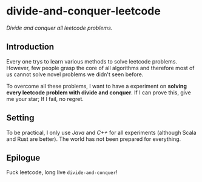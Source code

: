 # divide-and-conquer-leetcode
*Divide and conquer all leetcode problems.*

## Introduction
Every one trys to learn various methods to solve leetcode problems.
However, few people grasp the core of all algorithms and 
therefore most of us cannot solve novel problems we didn't seen before.

To overcome all these problems, 
I want to have a experiment on **solving every leetcode problem with divide and conquer**.
If I can prove this, give me your star;
If I fail, no regret.

## Setting
To be practical, I only use *Java* and *C++* for all experiments (although Scala and Rust are better).
The world has not been prepared for everything.

## Epilogue
Fuck leetcode, long live `divide-and-conquer`!

